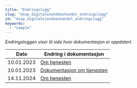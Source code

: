 ```yaml
---
title: "Endringslogg"
slug: "dsop_digitaleiendomshandel_endringslogg"
id: "dsop_digitaleiendomshandel_endringslogg"
keywords:
  - "sample"
---
```


*Endringsloggen viser til side hvor dokumentasjon er oppdatert.*


| Dato       | Endring i dokumentasjon                                                           |
|------------|-----------------------------------------------------------------------------------|
| 10.01.2023 | [Om tjenesten ](https://dokumentasjon.dsop.no/dsop_digitaleiendomshandel_om.html) |
| 10.01.2023 | [Dokumentasjon om tjenesten](https://github.com/bitsnorge/e-tinglysing-afpant)    |
| 14.11.2024 | [Om tjenesten ](https://dokumentasjon.dsop.no/dsop_digitaleiendomshandel_om.html) |


